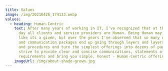 ```yaml
---
title: Values
image: /img/20210426_174133.webp
values:
  - heading: Human-Centric
    text: After many years of working in IT, I've recognized that at the end of the
      day all clients and service providers are Human. Being Human may sound
      like its a given, but over the years I've observed that so many offerings
      and communication packages end up going through layers and layers policies
      and procedures and turn the simplest offerings into dozens of pages.  I
      strive to provide clear and concise communications, statements of work,
      requirements and bring you simple, honest - Human-Centric offerings.
    imageUrl: /img/about-shade-grown.jpg
---
```

